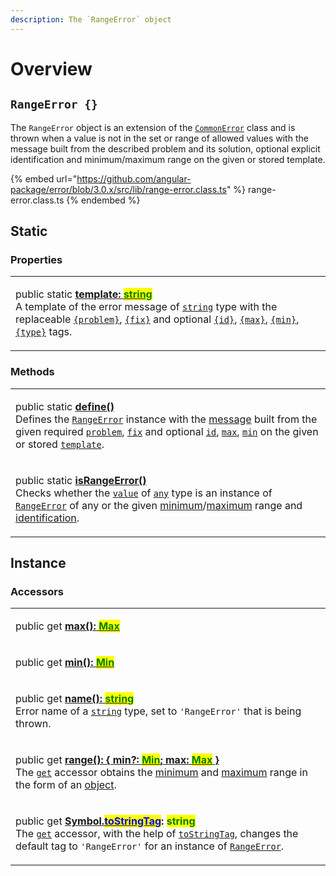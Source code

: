 ```yaml
---
description: The `RangeError` object
---
```


# Overview

## `RangeError {}`

The `RangeError` object is an extension of the [`CommonError`](broken-reference) class and is thrown when a value is not in the set or range of allowed values with the message built from the described problem and its solution, optional explicit identification and minimum/maximum range on the given or stored template.

{% embed url="https://github.com/angular-package/error/blob/3.0.x/src/lib/range-error.class.ts" %}
range-error.class.ts
{% endembed %}

## Static

### Properties

|                                                                                                                                                                                                                                                                                                                                                                                                                                                                                                                                                                                                                                                                                                                                                                                                                                                                                            |
| ------------------------------------------------------------------------------------------------------------------------------------------------------------------------------------------------------------------------------------------------------------------------------------------------------------------------------------------------------------------------------------------------------------------------------------------------------------------------------------------------------------------------------------------------------------------------------------------------------------------------------------------------------------------------------------------------------------------------------------------------------------------------------------------------------------------------------------------------------------------------------------------ |
| <p>public static <a href="properties/static-template.md"><strong>template: </strong><mark style="color:green;"><strong>string</strong></mark></a><br>A template of the error message of <a href="https://developer.mozilla.org/en-US/docs/Web/JavaScript/Reference/Global_Objects/String"><code>string</code></a> type with the replaceable <a href="../commonerror/properties/static-template.md#problem"><code>{problem}</code></a>, <a href="../commonerror/properties/static-template.md#fix"><code>{fix}</code></a> and optional <a href="../commonerror/properties/static-template.md#id"><code>{id}</code></a>, <a href="../commonerror/properties/static-template.md#max"><code>{max}</code></a>, <a href="../commonerror/properties/static-template.md#min"><code>{min}</code></a>, <a href="../commonerror/properties/static-template.md#type"><code>{type}</code></a> tags.</p> |

### Methods

|                                                                                                                                                                                                                                                                                                                                                                                                                                                                                                                                                                                                                                                                                                                                                                                                |
| ---------------------------------------------------------------------------------------------------------------------------------------------------------------------------------------------------------------------------------------------------------------------------------------------------------------------------------------------------------------------------------------------------------------------------------------------------------------------------------------------------------------------------------------------------------------------------------------------------------------------------------------------------------------------------------------------------------------------------------------------------------------------------------------------- |
| <p>public static <a href="methods/static-define.md"><strong>define()</strong></a><strong></strong><br><strong></strong>Defines the <a href="broken-reference"><code>RangeError</code></a> instance with the <a href="../commonerror/accessors/get-message.md">message</a> built from the given required <a href="methods/static-define.md#problem-string"><code>problem</code></a>, <a href="methods/static-define.md#fix-string"><code>fix</code></a> and optional <a href="methods/static-define.md#id-id"><code>id</code></a>, <a href="methods/static-define.md#max-number"><code>max</code></a>, <a href="methods/static-define.md#min-number"><code>min</code></a> on the given or stored <a href="methods/static-define.md#template-rangeerror.template"><code>template</code></a>.</p> |
| <p>public static <a href="methods/static-israngeerror.md"><strong>isRangeError()</strong></a><strong></strong><br><strong></strong>Checks whether the <a href="methods/static-israngeerror.md#value-any"><code>value</code></a> of <a href="https://www.typescriptlang.org/docs/handbook/2/everyday-types.html#any"><code>any</code></a> type is an instance of <a href="broken-reference"><code>RangeError</code></a> of any or the given <a href="methods/static-israngeerror.md#min-number">minimum</a>/<a href="methods/static-israngeerror.md#max-number">maximum</a> range and <a href="methods/static-israngeerror.md#id-id">identification</a>.</p>                                                                                                                                    |

## Instance

### Accessors

|                                                                                                                                                                                                                                                                                                                                                                                                                                                                                                                                                                                                                                                                                            |
| ------------------------------------------------------------------------------------------------------------------------------------------------------------------------------------------------------------------------------------------------------------------------------------------------------------------------------------------------------------------------------------------------------------------------------------------------------------------------------------------------------------------------------------------------------------------------------------------------------------------------------------------------------------------------------------------ |
| <p>public get <a href="accessors/get-max.md"><strong>max(): </strong><mark style="color:green;"><strong>Max</strong></mark><strong> | </strong><mark style="color:green;"><strong>undefined</strong></mark></a><br>The <a href="https://developer.mozilla.org/en-US/docs/Web/JavaScript/Reference/Functions/get"><code>get</code></a> accessor obtains the maximum range of generic type variable <a href="generic-type-variables.md#wrap-opening-2"><code>Max</code></a> that causes an error to be thrown(or not thrown), if set, otherwise returns <a href="https://developer.mozilla.org/en-US/docs/Web/JavaScript/Reference/Global_Objects/undefined"><code>undefined</code></a>.</p> |
| <p>public get <a href="accessors/get-min.md"><strong>min(): </strong><mark style="color:green;"><strong>Min</strong></mark><strong> | </strong><mark style="color:green;"><strong>undefined</strong></mark></a><br>The <a href="https://developer.mozilla.org/en-US/docs/Web/JavaScript/Reference/Functions/get"><code>get</code></a> accessor obtains the minimum range of generic type variable <a href="generic-type-variables.md#wrap-opening-1"><code>Min</code></a> that causes an error to be thrown(or not thrown), if set, otherwise returns <a href="https://developer.mozilla.org/en-US/docs/Web/JavaScript/Reference/Global_Objects/undefined"><code>undefined</code></a>.</p> |
| <p>public get <a href="accessors/get-name.md"><strong>name(): </strong><mark style="color:green;"><strong>string</strong></mark></a><br>Error name of a <a href="https://developer.mozilla.org/en-US/docs/Web/JavaScript/Reference/Global_Objects/String"><code>string</code></a> type, set to <code>'RangeError'</code> that is being thrown.</p>                                                                                                                                                                                                                                                                                                                                         |
| <p>public get <a href="accessors/get-range.md"><strong>range(): { min?: </strong><mark style="color:green;"><strong>Min</strong></mark><strong>; max: </strong><mark style="color:green;"><strong>Max</strong></mark><strong> }</strong></a><br>The <a href="https://developer.mozilla.org/en-US/docs/Web/JavaScript/Reference/Functions/get"><code>get</code></a> accessor obtains the <a href="accessors/get-min.md">minimum</a> and <a href="accessors/get-max.md">maximum</a> range in the form of an <a href="https://developer.mozilla.org/en-US/docs/Web/JavaScript/Reference/Global_Objects/Object">object</a>.</p>                                                                |
| <p>public get <a href="accessors/get-symbol.tostringtag.md"><strong>[Symbol.</strong><mark style="color:blue;"><strong>toStringTag</strong></mark><strong>](): </strong><mark style="color:green;"><strong>string</strong></mark></a><br>The <a href="https://developer.mozilla.org/en-US/docs/Web/JavaScript/Reference/Functions/get"><code>get</code></a> accessor, with the help of <a href="https://developer.mozilla.org/en-US/docs/Web/JavaScript/Reference/Global_Objects/Symbol/toStringTag"><code>toStringTag</code></a>, changes the default tag to <code>'RangeError'</code> for an instance of <a href="broken-reference"><code>RangeError</code></a>.</p>                     |
